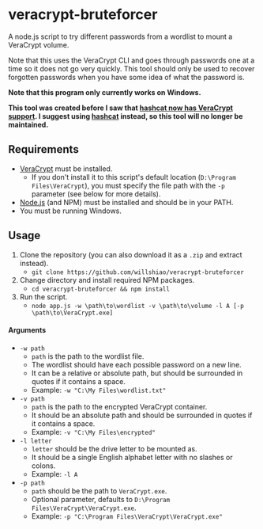 veracrypt-bruteforcer
====
A node.js script to try different passwords from a wordlist to mount a VeraCrypt volume.

Note that this uses the VeraCrypt CLI and goes through passwords one at a time so it does not go very quickly. This tool should only be used to recover forgotten passwords when you have some idea of what the password is.

**Note that this program only currently works on Windows.**

**This tool was created before I saw that [hashcat now has VeraCrypt support](https://twitter.com/hashcat/status/734125387362504704). I suggest using [hashcat](https://hashcat.net/hashcat/) instead, so this tool will no longer be maintained.**

## Requirements

- [VeraCrypt](https://veracrypt.codeplex.com/) must be installed.
    + If you don't install it to this script's default location (`D:\Program Files\VeraCrypt`), you must specify the file path with the `-p` parameter (see below for more details).
- [Node.js](https://nodejs.org/en/) (and NPM) must be installed and should be in your PATH.
- You must be running Windows.

## Usage

1. Clone the repository (you can also download it as a `.zip` and extract instead).
    - `git clone https://github.com/willshiao/veracrypt-bruteforcer`
2. Change directory and install required NPM packages.
    - `cd veracrypt-bruteforcer && npm install`
3. Run the script.
    - `node app.js -w \path\to\wordlist -v \path\to\volume -l A [-p \path\to\VeraCrypt.exe]`

#### Arguments

- `-w path`
    + `path` is the path to the wordlist file.
    + The wordlist should have each possible password on a new line.
    + It can be a relative or absolute path, but should be surrounded in quotes if it contains a space.
    + Example: `-w "C:\My Files\wordlist.txt"`
- `-v path`
    + `path` is the path to the encrypted VeraCrypt container.
    + It should be an absolute path and should be surrounded in quotes if it contains a space.
    + Example: `-v "C:\My Files\encrypted"`
- `-l letter`
    + `letter` should be the drive letter to be mounted as.
    + It should be a single English alphabet letter with no slashes or colons.
    + Example: `-l A`
- `-p path`
    + `path` should be the path to `VeraCrypt.exe`.
    + Optional parameter, defaults to `D:\Program Files\VeraCrypt\VeraCrypt.exe`.
    + Example: `-p "C:\Program Files\VeraCrypt\VeraCrypt.exe"`